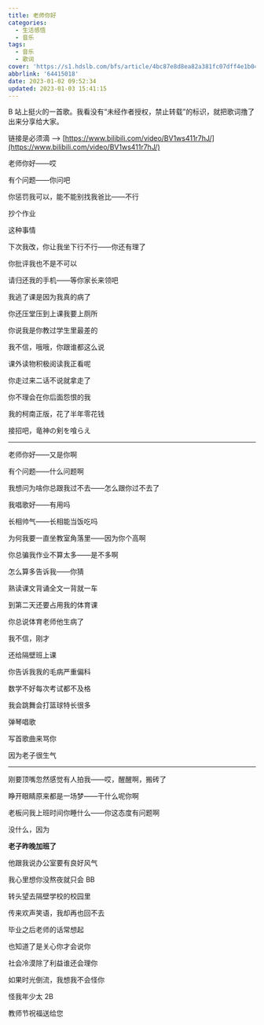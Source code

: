 ```yaml
---
title: 老师你好
categories:
  - 生活感悟
  - 音乐
tags:
  - 音乐
  - 歌词
cover: 'https://s1.hdslb.com/bfs/article/4bc87e8d8ea82a381fc07dff4e1b040f8d4a77ec.jpg@1e_1c.webp'
abbrlink: '64415018'
date: 2023-01-02 09:52:34
updated: 2023-01-03 15:41:15
---
```


B 站上挺火的一首歌。我看没有“未经作者授权，禁止转载”的标识，就把歌词撸了出来分享给大家。

链接是必须滴 --> [https://www.bilibili.com/video/BV1ws411r7hJ/](https://www.bilibili.com/video/BV1ws411r7hJ/)

老师你好——哎

有个问题——你问吧 

你惩罚我可以，能不能别找我爸比——不行

抄个作业

这种事情

下次我改，你让我坐下行不行——你还有理了

你批评我也不是不可以

请归还我的手机——等你家长来领吧 

我逃了课是因为我真的病了

你还压堂压到上课我要上厕所

你说我是你教过学生里最差的

我不信，哦哦，你跟谁都这么说

课外读物积极阅读我正看呢

你走过来二话不说就拿走了

你不理会在你后面怨恨的我

我的柯南正版，花了半年零花钱

接招吧，竜神の剣を喰らえ

---

老师你好——又是你啊

有个问题——什么问题啊

我想问为啥你总跟我过不去——怎么跟你过不去了

我唱歌好——有用吗

长相帅气——长相能当饭吃吗

为何我要一直坐教室角落里——因为你个高啊

你总骗我作业不算太多——是不多啊

怎么算多告诉我——你猜

熟读课文背诵全文一背就一车

到第二天还要占用我的体育课

你总说体育老师他生病了

我不信，刚才

还给隔壁班上课

你告诉我我的毛病严重偏科

数学不好每次考试都不及格

我会跳舞会打篮球特长很多

弹琴唱歌

写首歌曲来骂你

因为老子很生气

---

刚要顶嘴忽然感觉有人拍我——哎，醒醒啊，搬砖了

睁开眼睛原来都是一场梦——干什么呢你啊

老板问我上班时间你睡什么——你这态度有问题啊

没什么，因为

**老子昨晚加班了**

他跟我说办公室要有良好风气

我心里想你没熬夜就只会 BB

转头望去隔壁学校的校园里

传来欢声笑语，我却再也回不去

毕业之后老师的话常想起

也知道了是关心你才会说你

社会冷漠除了利益谁还会理你

如果时光倒流，我想我不会怪你

怪我年少太 2B

教师节祝福送给您
